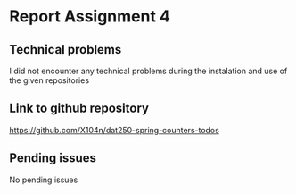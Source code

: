 # Report Assignment 4

## Technical problems

I did not encounter any technical problems during the instalation and use of the given repositories

## Link to github repository

https://github.com/X104n/dat250-spring-counters-todos

## Pending issues

No pending issues